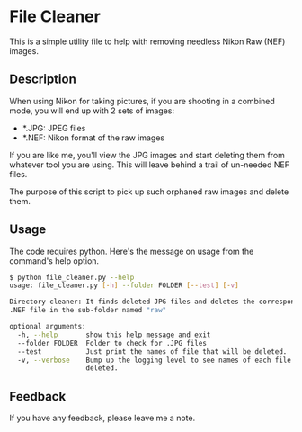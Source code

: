 # File Cleaner

This is a simple utility file to help with removing needless Nikon Raw (NEF) images.

## Description
When using Nikon for taking pictures, if you are shooting in a combined mode, you will end up with 2 sets of images:

- *.JPG: JPEG files
- *.NEF: Nikon format of the raw images

If you are like me, you'll view the JPG images and start deleting them from whatever tool you are using. This will leave behind a trail of un-needed NEF files.

The purpose of this script to pick up such orphaned raw images and delete them.

## Usage

The code requires python. Here's the message on usage from the command's help option.

```bash
$ python file_cleaner.py --help
usage: file_cleaner.py [-h] --folder FOLDER [--test] [-v]

Directory cleaner: It finds deleted JPG files and deletes the corresponding
.NEF file in the sub-folder named "raw"

optional arguments:
  -h, --help       show this help message and exit
  --folder FOLDER  Folder to check for .JPG files
  --test           Just print the names of file that will be deleted.
  -v, --verbose    Bump up the logging level to see names of each file being
                   deleted.
```

## Feedback
If you have any feedback, please leave me a note.

